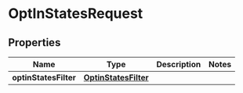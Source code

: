 

# OptInStatesRequest



## Properties

| Name | Type | Description | Notes |
|------------ | ------------- | ------------- | -------------|
|**optinStatesFilter** | [**OptinStatesFilter**](OptinStatesFilter.md) |  |  |



